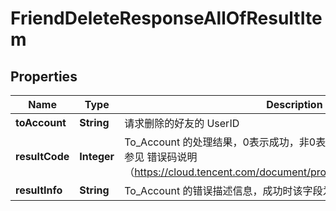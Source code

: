 

# FriendDeleteResponseAllOfResultItem


## Properties

| Name | Type | Description | Notes |
|------------ | ------------- | ------------- | -------------|
|**toAccount** | **String** | 请求删除的好友的 UserID |  [optional] |
|**resultCode** | **Integer** | To_Account 的处理结果，0表示成功，非0表示失败，非0取值的详细描述请参见 错误码说明（https://cloud.tencent.com/document/product/269/1643#ErrorCode） |  [optional] |
|**resultInfo** | **String** | To_Account 的错误描述信息，成功时该字段为空 |  [optional] |



